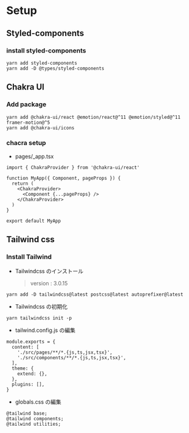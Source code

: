 # Setup

## Styled-components

### install styled-components

```
yarn add styled-components
yarn add -D @types/styled-components
```

## Chakra UI

### Add package

```
yarn add @chakra-ui/react @emotion/react@^11 @emotion/styled@^11 framer-motion@^5
yarn add @chakra-ui/icons
```

### chacra setup

- pages/\_app.tsx

```
import { ChakraProvider } from '@chakra-ui/react'

function MyApp({ Component, pageProps }) {
  return (
    <ChakraProvider>
      <Component {...pageProps} />
    </ChakraProvider>
  )
}

export default MyApp
```

## Tailwind css

### Install Tailwind

- Tailwindcss のインストール

  > version : 3.0.15

```
yarn add -D tailwindcss@latest postcss@latest autoprefixer@latest
```

- Tailwindcss の初期化

```
yarn tailwindcss init -p
```

- tailwind.config.js の編集

```
module.exports = {
  content: [
    './src/pages/**/*.{js,ts,jsx,tsx}',
    './src/components/**/*.{js,ts,jsx,tsx}',
  ],
  theme: {
    extend: {},
  },
  plugins: [],
}

```

- globals.css の編集

```
@tailwind base;
@tailwind components;
@tailwind utilities;
```
